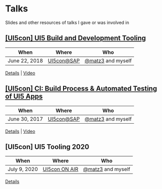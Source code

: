 # Talks
Slides and other resources of talks I gave or was involved in

## [[UI5con] UI5 Build and Development Tooling](./UI5con_at_SAP_2018)

When | Where | Who
---- | ----- | ----
June 22, 2018 | [UI5con@SAP](http://openui5.org/ui5con/) | [@matz3](https://github.com/matz3) and myself

[Details](./UI5con_at_SAP_2018) | [Video](https://www.youtube.com/watch?v=iQ07oe26y_k)

## [[UI5con] CI: Build Process & Automated Testing of UI5 Apps](./UI5con_at_SAP_2017)

When | Where | Who
---- | ----- | ----
June 30, 2017 | [UI5con@SAP](http://openui5.org/ui5con/) | [@matz3](https://github.com/matz3) and myself

[Details](./UI5con_at_SAP_2017) | [Video](https://www.youtube.com/watch?v=TceM3zf8VSk)

## [UI5con] UI5 Tooling 2020

When | Where | Who
---- | ----- | ----
July 9, 2020 | [UI5con ON AIR](https://openui5.org/ui5con/onair2020/) | [@matz3](https://github.com/matz3) and myself

[Details](./UI5con_ON_AIR_2020)
